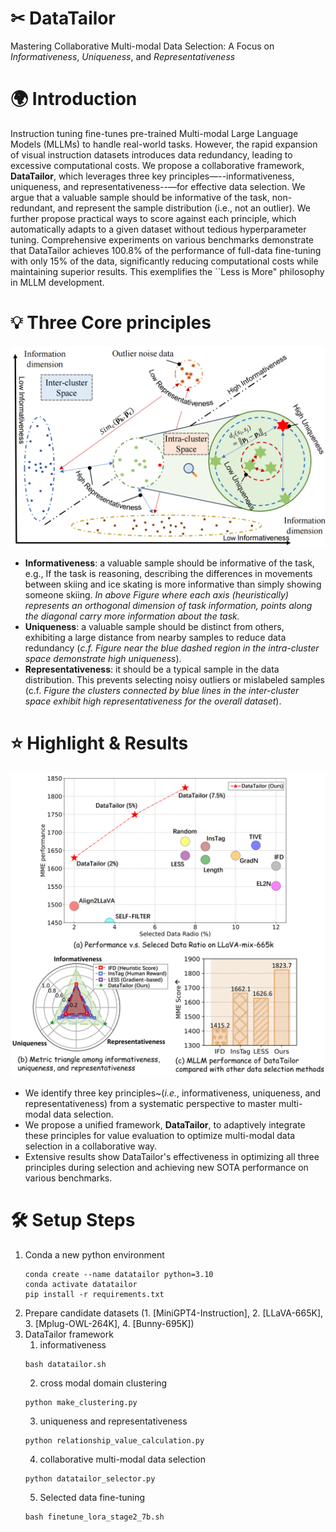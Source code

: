 # ✂ DataTailor
Mastering Collaborative Multi-modal Data Selection: A Focus on *Informativeness*, *Uniqueness*, and *Representativeness*
# 🌍 Introduction
 Instruction tuning fine-tunes pre-trained Multi-modal Large Language Models (MLLMs) to handle real-world tasks. However, the rapid expansion of visual instruction datasets introduces data redundancy, leading to excessive computational costs. We propose a collaborative framework, **DataTailor**, which leverages three key principles—--informativeness, uniqueness, and representativeness--—for effective data selection. We argue that a valuable sample should be informative of the task, non-redundant, and represent the sample distribution (i.e., not an outlier). We further propose practical ways to score against each principle, which automatically adapts to a given dataset without tedious hyperparameter tuning. Comprehensive experiments on various benchmarks demonstrate that DataTailor achieves 100.8\% of the performance of full-data fine-tuning with only 15\% of the data, significantly reducing computational costs while maintaining superior results. This exemplifies the ``Less is More" philosophy in MLLM development.

# 💡 Three Core principles
![image](figures/attribute_00.png)
- **Informativeness**: a valuable sample should be informative of the task, e.g., If the task is reasoning, describing the differences in movements between skiing and ice skating is more informative than simply showing someone skiing. *In above Figure where each axis (heuristically) represents an orthogonal dimension of task information, points along the diagonal carry more information about the task.*
- **Uniqueness**: a valuable sample should be distinct from others, exhibiting a large distance from nearby samples to reduce data redundancy (*c.f. Figure near the blue dashed region in the intra-cluster space demonstrate high uniqueness*).
- **Representativeness**: it should be a typical sample in the data distribution. This prevents selecting noisy outliers or mislabeled samples (c.f. *Figure the clusters connected by blue lines in the inter-cluster space exhibit high representativeness for the overall dataset*). 

# ⭐ Highlight & Results
![image](figures/intro_performance_00.png)
- We identify three key principles~(*i.e.*, informativeness, uniqueness, and representativeness) from a systematic perspective to master multi-modal data selection.
- We propose a unified framework, **DataTailor**, to adaptively integrate these principles for value evaluation to optimize multi-modal data selection in a collaborative way.
- Extensive results show DataTailor's effectiveness in optimizing all three principles during selection and achieving new SOTA performance on various benchmarks.
# 🛠️ Setup Steps
1. Conda a new python environment
    ```
    conda create --name datatailor python=3.10
    conda activate datatailor
    pip install -r requirements.txt
    ```
2. Prepare candidate datasets (1. [MiniGPT4-Instruction], 2. [LLaVA-665K], 3. [Mplug-OWL-264K], 4. [Bunny-695K])
3. DataTailor framework
   1. informativeness
    ```
    bash datatailor.sh
    ```
   2. cross modal domain clustering
    ```
    python make_clustering.py
    ```
   3. uniqueness and representativeness
    ```
    python relationship_value_calculation.py
    ```
   4. collaborative multi-modal data selection
    ```
    python datatailor_selector.py
    ```
   5. Selected data fine-tuning
    ```
    bash finetune_lora_stage2_7b.sh
    ```

